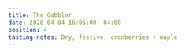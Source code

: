 ```yaml
---
title: The Gobbler
date: 2020-04-04 16:05:00 -04:00
position: 4
tasting-notes: Dry, festive, cranberries + maple
---
```


